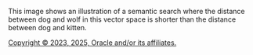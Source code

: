 This image shows an illustration of a semantic search where the distance between dog and wolf in this vector space is shorter than the distance between dog and kitten.

[Copyright © 2023, 2025, Oracle and/or its affiliates.](../../../dcommon/html/cpyr.htm)

